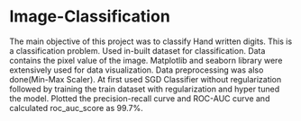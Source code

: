 # Image-Classification
The main objective of this project was to classify Hand written digits. This is a classification problem. Used in-built dataset for classification. Data contains the pixel value of the image. Matplotlib and seaborn library were extensively used for data visualization. Data preprocessing was also done(Min-Max Scaler). At first used SGD Classifier without regularization followed by training the train dataset with regularization and hyper tuned the model. Plotted the precision-recall curve and ROC-AUC curve and calculated roc_auc_score as 99.7%.
